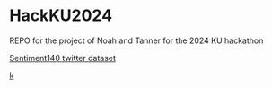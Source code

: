 # HackKU2024
REPO for the project of Noah and Tanner for the 2024 KU hackathon

[Sentiment140 twitter dataset]([url]https://www.kaggle.com/datasets/kazanova/sentiment140)

[k]([url](https://github.com/madhuchaliyan/nlp))
